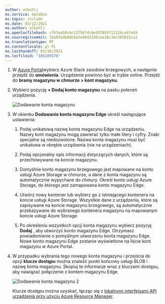 ```yaml
---
author: alkohli
ms.service: databox
ms.topic: include
ms.date: 03/12/2021
ms.author: alkohli
ms.openlocfilehash: cf67ea58c4c13756fdc6e437883f12124ca47eb9
ms.sourcegitcommit: 32e0fedb80b5a5ed0d2336cea18c3ec3b5015ca1
ms.translationtype: MT
ms.contentlocale: pl-PL
ms.lasthandoff: 03/30/2021
ms.locfileid: "105105578"
---
```

1. W [Azure Portal](https://portal.azure.com/)wybierz Azure Stack zasobów brzegowych, a następnie przejdź do **omówienia**. Urządzenie powinno być w trybie online. Przejdź do **bramy magazynu w chmurze > kont magazynu**.

2. Wybierz pozycję **+ Dodaj konto magazynu** na pasku poleceń urządzenia. 

   ![Dodawanie konta magazynu](media/azure-stack-edge-gateway-add-storage-account/add-storage-account-1.png)

3. W okienku **Dodawanie konta magazynu Edge** określ następujące ustawienia:

    1. Podaj unikatową nazwę konta magazynu Edge na urządzeniu. Nazwy kont magazynu mogą zawierać tylko małe litery i cyfry. Znaki specjalne są niedozwolone. Nazwa konta magazynu musi być unikatowa w obrębie urządzenia (nie na urządzeniach).

    2. Podaj opcjonalny opis informacji dotyczących danych, które są przechowywane na koncie magazynu.  
    
    3. Domyślnie konto magazynu brzegowego jest mapowane na konto usługi Azure Storage w chmurze, a dane z konta magazynu są automatycznie wypychane do chmury. Określ konto usługi Azure Storage, do którego jest zamapowana konto magazynu Edge.

    4. Utwórz nowy kontener lub wybierz go z istniejącego kontenera na koncie usługi Azure Storage. Wszystkie dane z urządzenia, które są zapisywane na koncie magazynu brzegowego, są automatycznie przekazywane do wybranego kontenera magazynu na mapowanym koncie usługi Azure Storage.

    5. Po określeniu wszystkich opcji konta magazynu wybierz pozycję **Dodaj** , aby utworzyć konto magazynu Edge. Otrzymasz powiadomienie o pomyślnym utworzeniu konta magazynu Edge. Nowe konto magazynu Edge zostanie wyświetlone na liście kont magazynu w Azure Portal.

    <!--[Add a storage account](media/azure-stack-edge-gateway-add-storage-account/add-storage-account-2.png)-->
    
4. W przypadku wybrania tego nowego konta magazynu i przejścia do opcji **klucze dostępu** można znaleźć punkt końcowy usługi BLOB i nazwę konta magazynu. Skopiuj te informacje wraz z kluczami dostępu, aby nawiązać połączenie z kontem magazynu Edge.

    ![Dodawanie konta magazynu 2](media/azure-stack-edge-gateway-add-storage-account/add-storage-account-4.png)

    Klucze dostępu można uzyskać, łącząc się z [lokalnymi interfejsami API urządzenia przy użyciu Azure Resource Manager](../articles/databox-online/azure-stack-edge-gpu-connect-resource-manager.md).